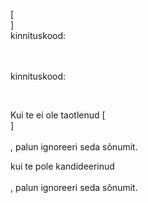 [<br host>]<br action>kinnituskood:<br code>

<br url><br action>kinnituskood:

<br code>

Kui te ei ole taotlenud [<br host>]<br url><br action>, palun ignoreeri seda sõnumit.

kui te pole kandideerinud<br url><br action>, palun ignoreeri seda sõnumit.
